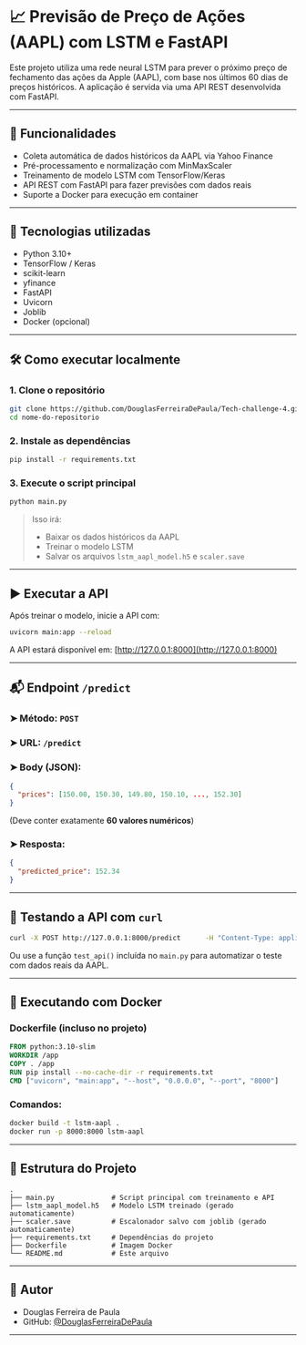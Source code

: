 # 📈 Previsão de Preço de Ações (AAPL) com LSTM e FastAPI

Este projeto utiliza uma rede neural LSTM para prever o próximo preço de fechamento das ações da Apple (AAPL), com base nos últimos 60 dias de preços históricos. A aplicação é servida via uma API REST desenvolvida com FastAPI.

---

## 🚀 Funcionalidades

- Coleta automática de dados históricos da AAPL via Yahoo Finance
- Pré-processamento e normalização com MinMaxScaler
- Treinamento de modelo LSTM com TensorFlow/Keras
- API REST com FastAPI para fazer previsões com dados reais
- Suporte a Docker para execução em container

---

## 🧩 Tecnologias utilizadas

- Python 3.10+
- TensorFlow / Keras
- scikit-learn
- yfinance
- FastAPI
- Uvicorn
- Joblib
- Docker (opcional)

---

## 🛠️ Como executar localmente

### 1. Clone o repositório

```bash
git clone https://github.com/DouglasFerreiraDePaula/Tech-challenge-4.git
cd nome-do-repositorio
```

### 2. Instale as dependências

```bash
pip install -r requirements.txt
```

### 3. Execute o script principal

```bash
python main.py
```

> Isso irá:
> - Baixar os dados históricos da AAPL
> - Treinar o modelo LSTM
> - Salvar os arquivos `lstm_aapl_model.h5` e `scaler.save`

---

## ▶️ Executar a API

Após treinar o modelo, inicie a API com:

```bash
uvicorn main:app --reload
```

A API estará disponível em: [http://127.0.0.1:8000](http://127.0.0.1:8000)

---

## 📬 Endpoint `/predict`

### ➤ Método: `POST`

### ➤ URL: `/predict`

### ➤ Body (JSON):

```json
{
  "prices": [150.00, 150.30, 149.80, 150.10, ..., 152.30]
}
```

(Deve conter exatamente **60 valores numéricos**)

### ➤ Resposta:

```json
{
  "predicted_price": 152.34
}
```

---

## 🧪 Testando a API com `curl`

```bash
curl -X POST http://127.0.0.1:8000/predict      -H "Content-Type: application/json"      -d '{"prices": [150.00, 150.30, 149.80, 150.10, ..., 152.30]}'
```

Ou use a função `test_api()` incluída no `main.py` para automatizar o teste com dados reais da AAPL.

---

## 🐳 Executando com Docker

### Dockerfile (incluso no projeto)

```dockerfile
FROM python:3.10-slim
WORKDIR /app
COPY . /app
RUN pip install --no-cache-dir -r requirements.txt
CMD ["uvicorn", "main:app", "--host", "0.0.0.0", "--port", "8000"]
```

### Comandos:

```bash
docker build -t lstm-aapl .
docker run -p 8000:8000 lstm-aapl
```

---

## 📂 Estrutura do Projeto

```
.
├── main.py              # Script principal com treinamento e API
├── lstm_aapl_model.h5   # Modelo LSTM treinado (gerado automaticamente)
├── scaler.save          # Escalonador salvo com joblib (gerado automaticamente)
├── requirements.txt     # Dependências do projeto
├── Dockerfile           # Imagem Docker
└── README.md            # Este arquivo
```

---

## 👤 Autor

- Douglas Ferreira de Paula
- GitHub: [@DouglasFerreiraDePaula](https://github.com/DouglasFerreiraDePaula)

---

